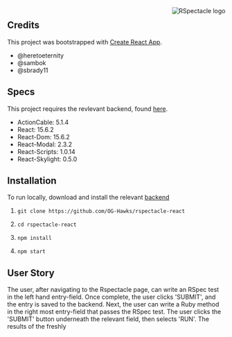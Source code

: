 <img src='https://user-images.githubusercontent.com/21227322/31186462-b4bfc6ea-a8fc-11e7-8e5a-89d6530ef596.png' alt='RSpectacle logo' title='rspectacle' align='right' />

## Credits
This project was bootstrapped with [Create React App](https://github.com/facebookincubator/create-react-app).
- @heretoeternity
- @sambok
- @sbrady11

## Specs
This project requires the revlevant backend, found [here](https://github.com/OG-Hawks/rspectacle-railsAPI).

  - ActionCable: 5.1.4
  - React: 15.6.2
  - React-Dom: 15.6.2
  - React-Modal: 2.3.2
  - React-Scripts: 1.0.14
  - React-Skylight: 0.5.0

## Installation
To run locally, download and install the relevant [backend](https://github.com/OG-Hawks/rspectacle-railsAPI)

1. `git clone https://github.com/OG-Hawks/rspectacle-react`

2. `cd rspectacle-react`

3. `npm install`

4. `npm start`

## User Story
The user, after navigating to the Rspectacle page, can write an RSpec test in the left hand entry-field. Once complete, the user clicks 'SUBMIT', and the entry is saved to the backend. Next, the user can write a Ruby method in the right most entry-field that passes the RSpec test. The user clicks the 'SUBMIT' button underneath the relevant field, then selects 'RUN'. The results of the freshly 
